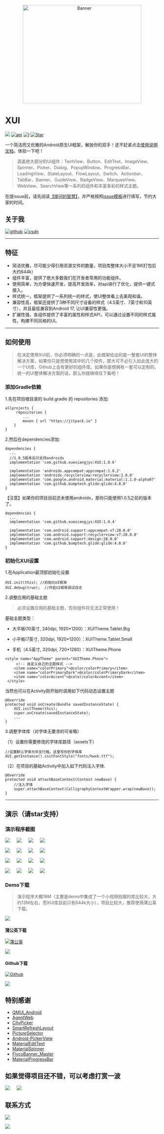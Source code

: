 <p align="center">
  <img src="./art/app_logo_xui.png" width="388" height="321" alt="Banner" />
</p>

# XUI
[![](https://jitpack.io/v/xuexiangjys/XUI.svg)](https://jitpack.io/#xuexiangjys/XUI)
[![api][apisvg]][api]
[![I](https://img.shields.io/github/issues/xuexiangjys/XUI.svg)](https://github.com/xuexiangjys/XUI/issues)
[![Star](https://img.shields.io/github/stars/xuexiangjys/XUI.svg)](https://github.com/xuexiangjys/XUI)

一个简洁而又优雅的Android原生UI框架，解放你的双手！还不赶紧点击[使用说明文档](https://github.com/xuexiangjys/XUI/wiki)，体验一下吧！

> 涵盖绝大部分的UI组件：TextView、Button、EditText、ImageView、Spinner、Picker、Dialog、PopupWindow、ProgressBar、LoadingView、StateLayout、FlowLayout、Switch、Actionbar、TabBar、Banner、GuideView、BadgeView、MarqueeView、WebView、SearchView等一系列的组件和丰富多彩的样式主题。

在提issue前，请先阅读[【提问的智慧】](https://xuexiangjys.blog.csdn.net/article/details/83344235)，并严格按照[issue模板](https://github.com/xuexiangjys/XUI/issues/new/choose)进行填写，节约大家的时间。

## 关于我

[![github](https://img.shields.io/badge/GitHub-xuexiangjys-blue.svg)](https://github.com/xuexiangjys)   [![csdn](https://img.shields.io/badge/CSDN-xuexiangjys-green.svg)](http://blog.csdn.net/xuexiangjys)

----

## 特征

* 简洁优雅，尽可能少得引用资源文件的数量，项目库整体大小不足1M(打包后大约644k）
* 组件丰富，提供了绝大多数我们在开发者常用的功能组件。
* 使用简单，为方便快速开发，提高开发效率，对api进行了优化，提供一键式接入。
* 样式统一，框架提供了一系列统一的样式，使UI整体看上去美观和谐。
* 兼容性高，框架还提供了3种不同尺寸设备的样式（4.5英寸、7英寸和10英寸），并且最低兼容到Android 17, 让UI兼容性更强。
* 扩展性强，各组件提供了丰富的属性和样式API，可以通过设置不同的样式属性，构建不同风格的UI。

----

## 如何使用

> 在决定使用XUI前，你必须明确的一点是，此框架给出的是一整套UI的整体解决方案，如果你只是想使用其中的几个控件，那大可不必引入如此庞大的一个UI库，Github上会有更好的组件库。如果你是想拥有一套可以定制的、统一的UI整体解决方案的话，那么你就继续往下看吧！

### 添加Gradle依赖

1.先在项目根目录的 build.gradle 的 repositories 添加:
```
allprojects {
     repositories {
        ...
        maven { url "https://jitpack.io" }
    }
}
```

2.然后在dependencies添加:

```
dependencies {
  ...
  //1.0.5版本后只支持androidx
  implementation 'com.github.xuexiangjys:XUI:1.0.6'

  implementation 'androidx.appcompat:appcompat:1.0.2'
  implementation 'androidx.recyclerview:recyclerview:1.0.0'
  implementation 'com.google.android.material:material:1.1.0-alpha07'
  implementation 'com.github.bumptech.glide:glide:4.8.0'
}
```

【注意】如果你的项目目前还未使用androidx，那你只能使用1.0.5之前的版本了。

```
dependencies {
  ...
  implementation 'com.github.xuexiangjys:XUI:1.0.4'

  implementation 'com.android.support:appcompat-v7:28.0.0'
  implementation 'com.android.support:recyclerview-v7:28.0.0'
  implementation 'com.android.support:design:28.0.0'
  implementation 'com.github.bumptech.glide:glide:4.8.0'
}
```

### 初始化XUI设置

1.在Application最顶部初始化设置

```
XUI.init(this); //初始化UI框架
XUI.debug(true);  //开启UI框架调试日志

```

2.调整应用的基础主题

> 必须设置应用的基础主题，否则组件将无法正常使用！

基础主题类型：

* 大平板(10英寸, 240dpi, 1920*1200）：XUITheme.Tablet.Big

* 小平板(7英寸, 320dpi, 1920*1200）：XUITheme.Tablet.Small

* 手机（4.5英寸, 320dpi, 720*1280）：XUITheme.Phone

```
<style name="AppTheme" parent="XUITheme.Phone">
     <!-- 自定义自己的主题样式 --> 
    <item name="colorPrimary">@color/colorPrimary</item>
    <item name="colorPrimaryDark">@color/colorPrimaryDark</item>
    <item name="colorAccent">@color/colorAccent</item>
 </style>

```
当然也可以在Activity刚开始时调用如下代码动态设置主题

```
@Override
protected void onCreate(Bundle savedInstanceState) {
    XUI.initTheme(this);
    super.onCreate(savedInstanceState);
    ...
}
```

3.调整字体库（对字体无要求的可省略）

（1）设置你需要修改的字体库路径（assets下）
```
//设置默认字体为华文行楷，这里写你的字体库
XUI.getInstance().initFontStyle("fonts/hwxk.ttf");
```

（2）在项目的基础Activity中加入如下代码注入字体.

```
@Override
protected void attachBaseContext(Context newBase) {
    //注入字体
    super.attachBaseContext(CalligraphyContextWrapper.wrap(newBase));
}
```

----

## 演示（请star支持）

### 演示程序截图

![](./art/1_splash.png) &emsp; ![](./art/2_main.png) &emsp; ![](./art/3_about.png) &emsp; ![](./art/4_menu.png)

![](./art/5_dialog.png) &emsp; ![](./art/6_bottom_dialog.png) &emsp; ![](./art/7_picker.png) &emsp; ![](./art/8_webview.png)

![](./art/9_flowlayout.png) &emsp; ![](./art/10_ninegrid.png) &emsp; ![](./art/11_radius_imageview.png) &emsp; ![](./art/12_badge_view.png)

![](./art/13_tabview.png) &emsp; ![](./art/14_citypicker.png) &emsp; ![](./art/15_refresh_layout.png) &emsp; ![](./art/16_spinner.png) &emsp;

### Demo下载

> 演示程序大概18M（主要是demo中集成了一个小视频拍摄的库比较大，大约13M左右，而XUI库目前只有644k大小），项目比较大，推荐使用蒲公英下载。

![](./art/xui_size.png)

#### 蒲公英下载

[![蒲公英](https://img.shields.io/badge/downloads-蒲公英-blue.svg)](https://www.pgyer.com/XUIDemo)

![](./art/download_pugongying.png)

#### Github下载

[![Github](https://img.shields.io/badge/downloads-Github-blue.svg)](https://github.com/xuexiangjys/XUI/blob/master/apk/xuidemo.apk?raw=true)

![](./art/download_github.png)

## 特别感谢

* [QMUI_Android](https://github.com/Tencent/QMUI_Android)
* [AgentWeb](https://github.com/Justson/AgentWeb)
* [CityPicker](https://github.com/xuexiangjys/CityPicker)
* [SmartRefreshLayout](https://github.com/scwang90/SmartRefreshLayout)
* [PictureSelector](https://github.com/LuckSiege/PictureSelector)
* [Android-PickerView](https://github.com/Bigkoo/Android-PickerView)
* [MaterialEditText](https://github.com/rengwuxian/MaterialEditText)
* [MaterialSpinner](https://github.com/jaredrummler/MaterialSpinner)
* [FlycoBanner_Master](https://github.com/H07000223/FlycoBanner_Master)
* [MaterialProgressBar](https://github.com/DreaminginCodeZH/MaterialProgressBar)

## 如果觉得项目还不错，可以考虑打赏一波

![](./art/alipay.jpeg) &emsp; ![](./art/weixinpay.jpeg)

## 联系方式

[![](https://img.shields.io/badge/点击一键加入QQ交流群-602082750-blue.svg)](http://shang.qq.com/wpa/qunwpa?idkey=9922861ef85c19f1575aecea0e8680f60d9386080a97ed310c971ae074998887)

![](https://github.com/xuexiangjys/XPage/blob/master/img/qq_group.jpg)

[xuisvg]: https://img.shields.io/badge/XUI-v1.0.6-brightgreen.svg
[xui]: https://github.com/xuexiangjys/XUI
[apisvg]: https://img.shields.io/badge/API-17+-brightgreen.svg
[api]: https://android-arsenal.com/api?level=17